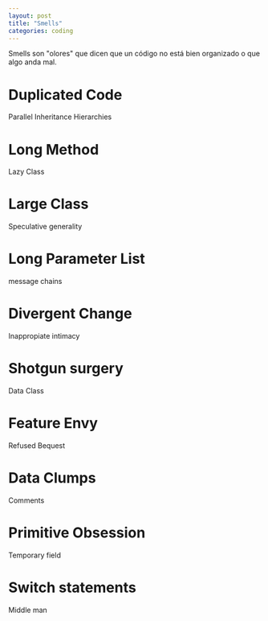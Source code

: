 ```yaml
---
layout: post
title: "Smells"
categories: coding
---
```


Smells son "olores" que dicen que<!--more--> un código no está bien organizado o que algo anda mal.

# Duplicated Code

Parallel Inheritance
Hierarchies

# Long Method

Lazy Class

# Large Class

Speculative generality

# Long Parameter List

message chains

# Divergent Change

Inappropiate intimacy

# Shotgun surgery

Data Class

# Feature Envy

Refused Bequest

# Data Clumps

Comments

# Primitive Obsession

Temporary field

# Switch statements

Middle man
